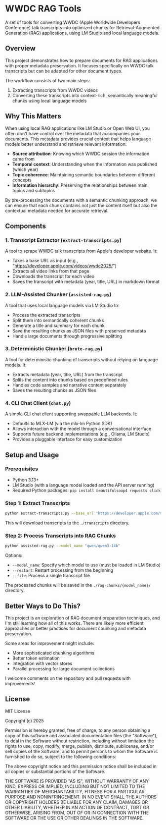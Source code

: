 # WWDC RAG Tools

A set of tools for converting WWDC (Apple Worldwide Developers Conference) talk transcripts into optimized chunks for Retrieval-Augmented Generation (RAG) applications, using LM Studio and local language models.

## Overview

This project demonstrates how to prepare documents for RAG applications with proper metadata preservation. It focuses specifically on WWDC talk transcripts but can be adapted for other document types.

The workflow consists of two main steps:
1. Extracting transcripts from WWDC videos
2. Converting these transcripts into context-rich, semantically meaningful chunks using local language models

## Why This Matters

When using local RAG applications like LM Studio or Open Web UI, you often don't have control over the metadata that accompanies your documents. This metadata provides crucial context that helps language models better understand and retrieve relevant information:

- **Source attribution**: Knowing which WWDC session the information came from
- **Temporal context**: Understanding when the information was published (which year)
- **Topic coherence**: Maintaining semantic boundaries between different concepts
- **Information hierarchy**: Preserving the relationships between main topics and subtopics

By pre-processing the documents with a semantic chunking approach, we can ensure that each chunk contains not just the content itself but also the contextual metadata needed for accurate retrieval.

## Components

### 1. Transcript Extractor (`extract-transcripts.py`)

A tool to scrape WWDC talk transcripts from Apple's developer website. It:
- Takes a base URL as input (e.g., "https://developer.apple.com/videos/wwdc2025/")
- Extracts all video links from that page
- Downloads the transcript for each video
- Saves the transcript with metadata (year, title, URL) in markdown format

### 2. LLM-Assisted Chunker (`assisted-rag.py`)

A tool that uses local language models via LM Studio to:
- Process the extracted transcripts
- Split them into semantically coherent chunks
- Generate a title and summary for each chunk
- Save the resulting chunks as JSON files with preserved metadata
- Handle large documents through progressive splitting

### 3. Deterministic Chunker (`brute-rag.py`)

A tool for deterministic chunking of transcripts without relying on language models. It:
- Extracts metadata (year, title, URL) from the transcript
- Splits the content into chunks based on predefined rules
- Handles code samples and narrative content separately
- Saves the resulting chunks as JSON files

### 4. CLI Chat Client (`chat.py`)

A simple CLI chat client supporting swappable LLM backends. It:
- Defaults to MLX-LM (via the mlx-lm Python SDK)
- Allows interaction with the model through a conversational interface
- Supports future backend implementations (e.g., Ollama, LM Studio)
- Provides a pluggable interface for easy customization

## Setup and Usage

### Prerequisites

- Python 3.13+
- LM Studio (with a language model loaded and the API server running)
- Required Python packages: `pip install beautifulsoup4 requests click`

### Step 1: Extract Transcripts

```bash
python extract-transcripts.py --base_url "https://developer.apple.com/videos/wwdc2023/"
```

This will download transcripts to the `./transcripts` directory.

### Step 2: Process Transcripts into RAG Chunks

```bash
python assisted-rag.py --model_name "qwen/qwen3-14b"
```

Options:
- `--model_name`: Specify which model to use (must be loaded in LM Studio)
- `--restart`: Restart processing from the beginning
- `--file`: Process a single transcript file

The processed chunks will be saved in the `./rag-chunks/{model_name}/` directory.

## Better Ways to Do This?

This project is an exploration of RAG document preparation techniques, and I'm still learning how all of this works. There are likely more efficient approaches or better practices for document chunking and metadata preservation.

Some areas for improvement might include:
- More sophisticated chunking algorithms
- Better token estimation
- Integration with vector stores
- Parallel processing for large document collections

I welcome comments on the repository and pull requests with improvements!

## License

MIT License

Copyright (c) 2025

Permission is hereby granted, free of charge, to any person obtaining a copy
of this software and associated documentation files (the "Software"), to deal
in the Software without restriction, including without limitation the rights
to use, copy, modify, merge, publish, distribute, sublicense, and/or sell
copies of the Software, and to permit persons to whom the Software is
furnished to do so, subject to the following conditions:

The above copyright notice and this permission notice shall be included in all
copies or substantial portions of the Software.

THE SOFTWARE IS PROVIDED "AS IS", WITHOUT WARRANTY OF ANY KIND, EXPRESS OR
IMPLIED, INCLUDING BUT NOT LIMITED TO THE WARRANTIES OF MERCHANTABILITY,
FITNESS FOR A PARTICULAR PURPOSE AND NONINFRINGEMENT. IN NO EVENT SHALL THE
AUTHORS OR COPYRIGHT HOLDERS BE LIABLE FOR ANY CLAIM, DAMAGES OR OTHER
LIABILITY, WHETHER IN AN ACTION OF CONTRACT, TORT OR OTHERWISE, ARISING FROM,
OUT OF OR IN CONNECTION WITH THE SOFTWARE OR THE USE OR OTHER DEALINGS IN THE
SOFTWARE.
